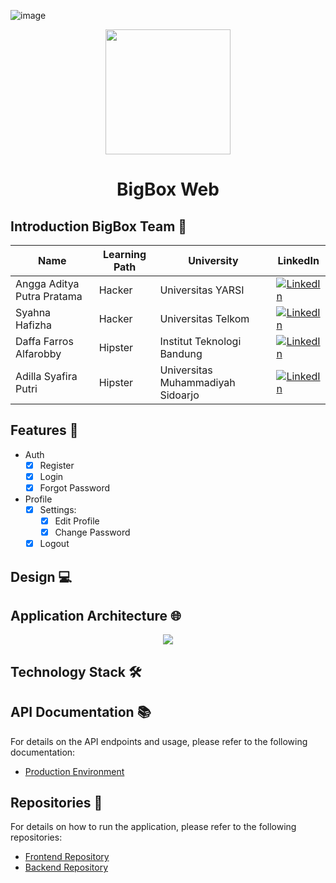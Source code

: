 ![image](https://github.com/user-attachments/assets/4492cfd5-7da9-4428-bccc-d4386785169a)<div>
	<div align="center">
		<img src="https://avatars.githubusercontent.com/u/180073436?s=200&v=4" width="200px">
	</div>
	<h1 align="center">BigBox Web</h1>
	<p align="justify"></p>
</div>

## Introduction BigBox Team 👋
| Name | Learning Path | University | LinkedIn |
| --- | --- | --- | --- |
| Angga Aditya Putra Pratama | Hacker | Universitas YARSI | [![LinkedIn](https://img.shields.io/badge/LinkedIn-0077B5?style=for-the-badge&logo=linkedin&logoColor=white)](https://www.linkedin.com/in/adityalevine/) |
| Syahna Hafizha | Hacker | Universitas Telkom | [![LinkedIn](https://img.shields.io/badge/LinkedIn-0077B5?style=for-the-badge&logo=linkedin&logoColor=white)](https://www.linkedin.com/in/syahna-hafizha/) |
| Daffa Farros Alfarobby | Hipster | Institut Teknologi Bandung | [![LinkedIn](https://img.shields.io/badge/LinkedIn-0077B5?style=for-the-badge&logo=linkedin&logoColor=white)](https://www.linkedin.com/in/daffafarrosa/) |
| Adilla Syafira Putri | Hipster | Universitas Muhammadiyah Sidoarjo | [![LinkedIn](https://img.shields.io/badge/LinkedIn-0077B5?style=for-the-badge&logo=linkedin&logoColor=white)](https://www.linkedin.com/in/adilla-syafira/) | 

## Features 🚀
* Auth
  - [x] Register
  - [x] Login
  - [x] Forgot Password
* Profile
  - [x] Settings:
    - [x] Edit Profile
    - [x] Change Password
  - [x] Logout

## Design 💻
<div align="center">

</div>

## Application Architecture 🌐
<div align="center">
	<img src="/application-architecture/application-architecture.png">
</div>

## Technology Stack 🛠️
<div align="center">

</div>

## API Documentation 📚
For details on the API endpoints and usage, please refer to the following documentation:
* [Production Environment]()

## Repositories 📁
For details on how to run the application, please refer to the following repositories:
* [Frontend Repository]()
* [Backend Repository]()
